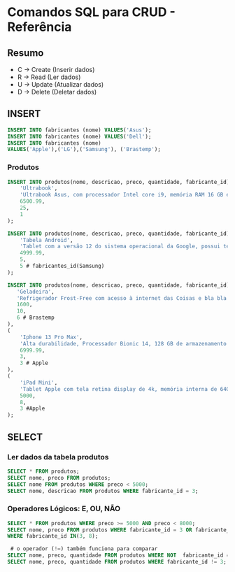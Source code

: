 # Comandos SQL para CRUD - Referência 

## Resumo

- C -> Create (Inserir dados)
- R -> Read (Ler dados)
- U -> Update (Atualizar dados)
- D -> Delete (Deletar dados)

## INSERT
<!-- Inserindo dados na TABELA, em seguida o CAMPO, em seguida os VALORES. -->
```sql
INSERT INTO fabricantes (nome) VALUES('Asus');
INSERT INTO fabricantes (nome) VALUES('Dell');
INSERT INTO fabricantes (nome)
VALUES('Apple'),('LG'),('Samsung'), ('Brastemp');
```

### Produtos
```sql
INSERT INTO produtos(nome, descricao, preco, quantidade, fabricante_id) VALUES(
    'Ultrabook',
    'Ultrabook Asus, com processador Intel core i9, memória RAM 16 GB e Windows 11PRO.',
    6500.99,
    25,
    1
);
```

```sql
INSERT INTO produtos(nome, descricao, preco, quantidade, fabricante_id) VALUES(
    'Tabela Android',
    'Tablet com a versão 12 do sistema operacional da Google, possui tela de 10 polegadas e armazenamento 64GB.',
    4999.99,
    5,
    5 # fabricantes_id(Samsung)
);
```

```sql
INSERT INTO produtos(nome, descricao, preco, quantidade, fabricante_id) VALUES(
   'Geladeira',
   'Refrigerador Frost-Free com acesso à internet das Coisas e bla bla bla',
   1600,
   10,
   6 # Brastemp
),
(
    'Iphone 13 Pro Max',
    'Alta durabilidade, Processador Bionic 14, 128 GB de armazenamento',
    6999.99,
    3,
    3 # Apple
),
(
    'iPad Mini',
    'Tablet Apple com tela retina display de 4k, memória interna de 64GB, acesso ao iCloud.',
    5000,
    8,
    3 #Apple
);
```

## SELECT

### Ler dados da tabela produtos
```sql
SELECT * FROM produtos;
SELECT nome, preco FROM produtos;
SELECT nome FROM produtos WHERE preco < 5000;
SELECT nome, descricao FROM produtos WHERE fabricante_id = 3;
```

### Operadores Lógicos: E, OU, NÃO
```sql
SELECT * FROM produtos WHERE preco >= 5000 AND preco < 8000;
SELECT nome, preco FROM produtos WHERE fabricante_id = 3 OR fabricante_id = 8;
WHERE fabricante_id IN(3, 8);
```

```sql
 # o operador (!=) também funciona para comparar
SELECT nome, preco, quantidade FROM produtos WHERE NOT  fabricante_id = 3;
SELECT nome, preco, quantidade FROM produtos WHERE fabricante_id != 3;
```